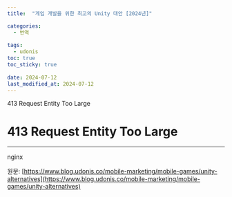 ```yaml
---
title:  "게임 개발을 위한 최고의 Unity 대안 [2024년]"

categories:
  - 번역
  
tags:
  - udonis
toc: true
toc_sticky: true
 
date: 2024-07-12
last_modified_at: 2024-07-12
---
```

413 Request Entity Too Large

# 413 Request Entity Too Large

* * *

nginx

원문: [https://www.blog.udonis.co/mobile-marketing/mobile-games/unity-alternatives](https://www.blog.udonis.co/mobile-marketing/mobile-games/unity-alternatives)